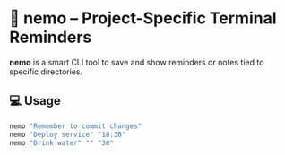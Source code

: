 # 🧠 nemo – Project-Specific Terminal Reminders

**nemo** is a smart CLI tool to save and show reminders or notes tied to specific directories.

## 💻 Usage

```bash
nemo "Remember to commit changes"
nemo "Deploy service" "18:30"
nemo "Drink water" "" "30"
